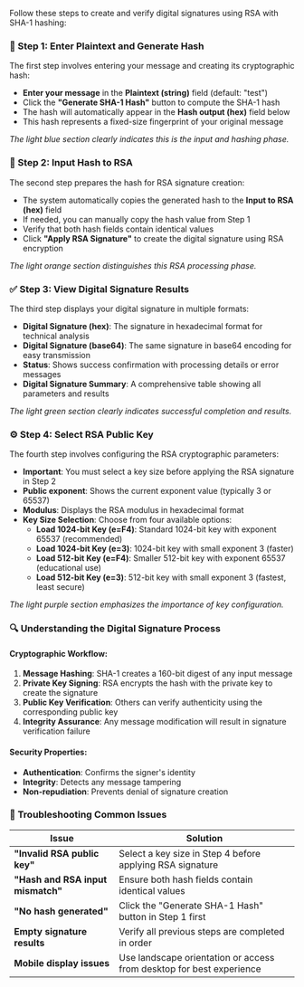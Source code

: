 Follow these steps to create and verify digital signatures using RSA with SHA-1 hashing:

### 📝 Step 1: Enter Plaintext and Generate Hash

The first step involves entering your message and creating its cryptographic hash:

- **Enter your message** in the **Plaintext (string)** field (default: "test")
- Click the **"Generate SHA-1 Hash"** button to compute the SHA-1 hash
- The hash will automatically appear in the **Hash output (hex)** field below
- This hash represents a fixed-size fingerprint of your original message

_The light blue section clearly indicates this is the input and hashing phase._

### 🔑 Step 2: Input Hash to RSA

The second step prepares the hash for RSA signature creation:

- The system automatically copies the generated hash to the **Input to RSA (hex)** field
- If needed, you can manually copy the hash value from Step 1
- Verify that both hash fields contain identical values
- Click **"Apply RSA Signature"** to create the digital signature using RSA encryption

_The light orange section distinguishes this RSA processing phase._

### ✅ Step 3: View Digital Signature Results

The third step displays your digital signature in multiple formats:

- **Digital Signature (hex)**: The signature in hexadecimal format for technical analysis
- **Digital Signature (base64)**: The same signature in base64 encoding for easy transmission
- **Status**: Shows success confirmation with processing details or error messages
- **Digital Signature Summary**: A comprehensive table showing all parameters and results

_The light green section clearly indicates successful completion and results._

### ⚙️ Step 4: Select RSA Public Key

The fourth step involves configuring the RSA cryptographic parameters:

- **Important**: You must select a key size before applying the RSA signature in Step 2
- **Public exponent**: Shows the current exponent value (typically 3 or 65537)
- **Modulus**: Displays the RSA modulus in hexadecimal format
- **Key Size Selection**: Choose from four available options:
  - **Load 1024-bit Key (e=F4)**: Standard 1024-bit key with exponent 65537 (recommended)
  - **Load 1024-bit Key (e=3)**: 1024-bit key with small exponent 3 (faster)
  - **Load 512-bit Key (e=F4)**: Smaller 512-bit key with exponent 65537 (educational use)
  - **Load 512-bit Key (e=3)**: 512-bit key with small exponent 3 (fastest, least secure)

_The light purple section emphasizes the importance of key configuration._

### 🔍 Understanding the Digital Signature Process

#### Cryptographic Workflow:

1. **Message Hashing**: SHA-1 creates a 160-bit digest of any input message
2. **Private Key Signing**: RSA encrypts the hash with the private key to create the signature
3. **Public Key Verification**: Others can verify authenticity using the corresponding public key
4. **Integrity Assurance**: Any message modification will result in signature verification failure

#### Security Properties:

- **Authentication**: Confirms the signer's identity
- **Integrity**: Detects any message tampering
- **Non-repudiation**: Prevents denial of signature creation

### 🔧 Troubleshooting Common Issues

| Issue                             | Solution                                                             |
| --------------------------------- | -------------------------------------------------------------------- |
| **"Invalid RSA public key"**      | Select a key size in Step 4 before applying RSA signature            |
| **"Hash and RSA input mismatch"** | Ensure both hash fields contain identical values                     |
| **"No hash generated"**           | Click the "Generate SHA-1 Hash" button in Step 1 first               |
| **Empty signature results**       | Verify all previous steps are completed in order                     |
| **Mobile display issues**         | Use landscape orientation or access from desktop for best experience |
